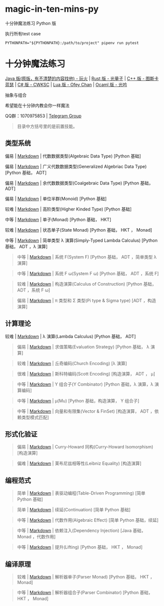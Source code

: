 # magic-in-ten-mins-py

十分钟魔法练习 Python 版

执行所有test case
```
PYTHONPATH="${PYTHONPATH}:/path/to/project" pipenv run pytest
```

# 十分钟魔法练习

[Java 版(原版，有不清楚的内容找他) - 玩火](https://github.com/niltok/magic-in-ten-mins) |
[Rust 版 - 光量子](https://github.com/PhotonQuantum/magic-in-ten-mins-rs) |
[C++ 版 - 图斯卡蓝瑟](https://github.com/tusikalanse/magic-in-ten-mins-cpp) |
[C# 版 - CWKSC](https://github.com/CWKSC/magic-in-ten-mins-csharp) |
[Lua 版 - Ofey Chan](https://github.com/ofey404/magic-in-ten-mins-lua) |
[Ocaml 版 - 光吟](https://github.com/LighghtEeloo/magic-in-ten-mins-ml)

抽象与组合

希望能在十分钟内教会你一样魔法

QQ群：1070975853 | 
[Telegram Group](https://t.me/joinchat/HZm-VAAFTrIxoxQQ)

> 目录中方括号里的是前置技能。

## 类型系统

偏易 |
[Markdown](doc/ADT.md) |
代数数据类型(Algebraic Data Type) 
[Python 基础]

偏易 |
[Markdown](doc/GADT.md) |
广义代数数据类型(Generalized Algebriac Data Type) 
[Python 基础， ADT] 

偏易 |
[Markdown](doc/CoData.md) |
余代数数据类型(Coalgebraic Data Type)
[Python 基础， ADT]

偏易 |
[Markdown](doc/Monoid.md) |
单位半群(Monoid)
[Python 基础]

较难 |
[Markdown](doc/HKT.md) |
高阶类型(Higher Kinded Type)
[Python 基础]

中等 |
[Markdown](doc/Monad.md) |
单子(Monad)
[Python 基础， HKT]

较难 |
[Markdown](doc/StateMonad.md) |
状态单子(State Monad)
[Python 基础， HKT ， Monad]

中等 |
[Markdown](doc/STLC.md) |
简单类型 λ 演算(Simply-Typed Lambda Calculus)
[Python 基础， ADT ，λ 演算]

> 中等 |
[Markdown](doc/SystemF.md) |
系统 F(System F)
[Python 基础， ADT ，简单类型 λ 演算]

> 中等 |
[Markdown](doc/SysFO.md) | 
系统 F ω(System F ω)
[Python 基础， ADT ，系统 F]

> 较难 |
[Markdown](doc/CoC.md) |
构造演算(Calculus of Construction)
[Python 基础， ADT ，系统 F ω]

> 偏易 |
[Markdown](doc/PiSigma.md) |
π 类型和 Σ 类型(Pi type & Sigma type)
[ADT ，构造演算]

## 计算理论

较难 |
[Markdown](doc/Lambda.md) |
λ 演算(Lambda Calculus)
[Python 基础， ADT]

> 偏易 |
[Markdown](doc/EvalStrategy.md) |
求值策略(Evaluation Strategy)
[Python 基础， λ 演算]

> 较难 |
[Markdown](doc/ChurchE.md) |
丘奇编码(Church Encoding)
[λ 演算]

> 很难 |
[Markdown](doc/ScottE.md) |
斯科特编码(Scott Encoding)
[构造演算， ADT ， μ]

> 中等 |
[Markdown](doc/YCombinator.md) |
Y 组合子(Y Combinator)
[Python 基础，λ 演算，λ 演算编码]

> 中等 |
[Markdown](doc/Mu.md) |
μ(Mu)
[Python 基础，构造演算， Y 组合子]

> 中等 |
[Markdown](doc/VecFin.md) |
向量和有限集(Vector & FinSet)
[构造演算， ADT ，依赖类型模式匹配]

## 形式化验证

> 偏易 |
[Markdown](doc/CHIso.md) |
Curry-Howard 同构(Curry-Howard Isomorphism)
[构造演算]

> 偏难 |
[Markdown](doc/LeiEq.md) |
莱布尼兹相等性(Leibniz Equality)
[构造演算]

## 编程范式

> 简单 |
[Markdown](doc/TableDriven.md) |
表驱动编程(Table-Driven Programming)
[简单 Python 基础]

> 简单 |
[Markdown](doc/Continuation.md) |
续延(Continuation)
[简单 Python 基础]

> 中等 |
[Markdown](doc/Algeff.md) |
代数作用(Algebraic Effect)
[简单 Python 基础，续延]

> 中等 |
[Markdown](doc/DepsInj.md) |
依赖注入(Dependency Injection)
[Java 基础， Monad ，代数作用]

> 中等 |
[Markdown](doc/Lifting.md) |
提升(Lifting)
[Python 基础， HKT ， Monad]

## 编译原理

> 较难 |
[Markdown](doc/ParserM.md) |
解析器单子(Parser Monad)
[Python 基础， HKT ， Monad]

> 中等 |
[Markdown](doc/Parsec.md) |
解析器组合子(Parser Combinator)
[Python 基础， HKT ， Monad]
